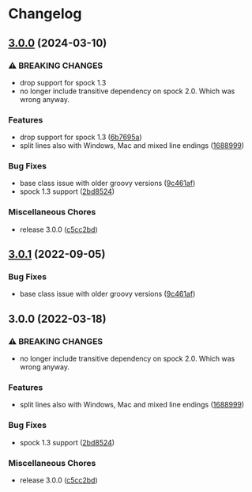 # Changelog

## [3.0.0](https://github.com/niliha/spock-outputcapture/compare/v3.0.1...v3.0.0) (2024-03-10)


### ⚠ BREAKING CHANGES

* drop support for spock 1.3
* no longer include transitive dependency on spock 2.0. Which was wrong anyway.

### Features

* drop support for spock 1.3 ([6b7695a](https://github.com/niliha/spock-outputcapture/commit/6b7695ac7c1bd61231ab7948ccc3c41c2db690a8))
* split lines also with Windows, Mac and mixed line endings ([1688999](https://github.com/niliha/spock-outputcapture/commit/16889998d25ff2ee44734635026cc0b543cfcffe))


### Bug Fixes

* base class issue with older groovy versions ([9c461af](https://github.com/niliha/spock-outputcapture/commit/9c461af3d5fc8e655b40e358feeae5c488b3b0d0))
* spock 1.3 support ([2bd8524](https://github.com/niliha/spock-outputcapture/commit/2bd8524bb829572a947318831c28b92787a598d8))


### Miscellaneous Chores

* release 3.0.0 ([c5cc2bd](https://github.com/niliha/spock-outputcapture/commit/c5cc2bd62eba5be431cd309c4502fbdcfddcf649))

## [3.0.1](https://github.com/joke/spock-outputcapture/compare/v3.0.0...v3.0.1) (2022-09-05)


### Bug Fixes

* base class issue with older groovy versions ([9c461af](https://github.com/joke/spock-outputcapture/commit/9c461af3d5fc8e655b40e358feeae5c488b3b0d0))

## 3.0.0 (2022-03-18)


### ⚠ BREAKING CHANGES

* no longer include transitive dependency on spock 2.0. Which was wrong anyway.

### Features

* split lines also with Windows, Mac and mixed line endings ([1688999](https://github.com/joke/spock-outputcapture/commit/16889998d25ff2ee44734635026cc0b543cfcffe))


### Bug Fixes

* spock 1.3 support ([2bd8524](https://github.com/joke/spock-outputcapture/commit/2bd8524bb829572a947318831c28b92787a598d8))


### Miscellaneous Chores

* release 3.0.0 ([c5cc2bd](https://github.com/joke/spock-outputcapture/commit/c5cc2bd62eba5be431cd309c4502fbdcfddcf649))
